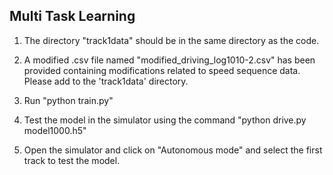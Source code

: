 


## Multi Task Learning
1) The directory "track1data" should be in the same directory as the code.

2) A modified .csv file named "modified_driving_log1010-2.csv" has been provided containing modifications related to speed sequence data. Please add to the 'track1data' directory.

3) Run "python train.py"

4) Test the model in the simulator using the command "python drive.py model1000.h5"

5) Open the simulator and click on "Autonomous mode" and select the first track to test the model.

